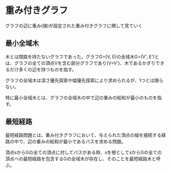 # 重み付きグラフ

グラフの辺に重み(値)が設定された重み付きグラフに関して見ていく

## 最小全域木

木とは閉路を持たないグラフであった。グラフG=(V, E)の全域木G=(V', E')とは、グラフの全ての頂点Vを含む部分グラフであり(V=V')、木であるかぎりできるだけ多くの辺を持つものを指す。

グラフの全域木は深さ優先探索や幅優先探索により求められるが、1つとは限らない。

特に最小全域木とは、グラフの全域木の中で辺の重みの総和が最小のものを指す。

## 最短経路

最短経路問題とは、重み付きグラフにおいて、与えられた頂点の組を接続する経路の中で、辺の重みの総和が最小であるパスを求める問題。

頂点sからGの全ての頂点に対してパスがある時、sを根としてsからGの全ての頂点への最短経路を包含するGの全域木が存在し、そのことを最短経路木と呼ぶ。
